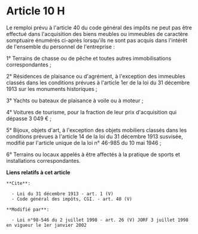 # Article 10 H

Le remploi prévu à l'article 40 du code général des impôts ne peut pas être effectué dans l'acquisition des biens meubles ou
immeubles de caractère somptuaire énumérés ci-après lorsqu'ils ne sont pas acquis dans l'intérêt de l'ensemble du personnel
de l'entreprise : 

1° Terrains de chasse ou de pêche et toutes autres immobilisations correspondantes ; 

2° Résidences de plaisance ou d'agrément, à l'exception des immeubles classés dans les conditions prévues à l'article 1er de
la loi du 31 décembre 1913 sur les monuments historiques ; 

3° Yachts ou bateaux de plaisance à voile ou à moteur ; 

4° Voitures de tourisme, pour la fraction de leur prix d'acquisition qui dépasse 3 049 € ; 

5° Bijoux, objets d'art, à l'exception des objets mobiliers classés dans les conditions prévues à l'article 14 de la loi du
31 décembre 1913 susvisée, modifié par l'article unique de la loi n° 46-985 du 10 mai 1946 ; 

6° Terrains ou locaux appelés à être affectés à la pratique de sports et installations correspondantes.

**Liens relatifs à cet article**

	**Cite**:

	  - Loi du 31 décembre 1913 - art. 1 (V)
	  - Code général des impôts, CGI. - art. 40 (V)

	**Modifié par**:

	  - Loi n°98-546 du 2 juillet 1998 - art. 26 (V) JORF 3 juillet 1998 en vigueur le 1er janvier 2002
